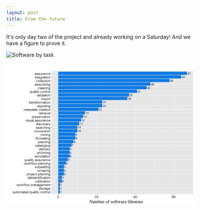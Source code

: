 ```yaml
---
layout: post
title: From the future
---
```


It's only day two of the project and already working on a Saturday! And we have a figure to prove it.

![Software by task](/assets/software_by_task.png)

![Software by task](/software_by_task.png)
